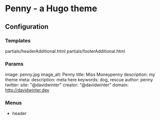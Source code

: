 # Penny - a Hugo theme

## Configuration

### Templates

partials/headerAdditional.html
partials/footerAdditional.html

### Params

  image: penny.jpg
  image_alt: Penny
  title: Miss Moneypenny
  description: my theme
  meta:
    description: meta here
    keywords: dog, rescue
    author: penny
    twitter:
      site: "@davidwinter"
      creator: "@davidwinter"
      domain: http://davidwinter.dev

### Menus

- header
